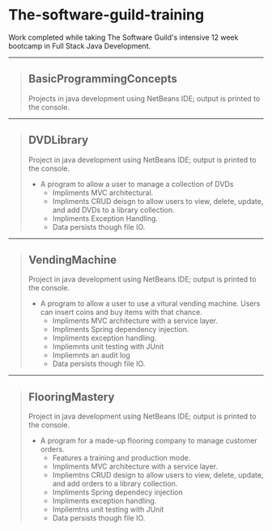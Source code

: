 # The-software-guild-training
Work completed while taking The Software Guild's intensive 12 week bootcamp in Full Stack Java Development.

- - - -
  
> BasicProgrammingConcepts
> ---------------
> Projects in java development using NetBeans IDE; output is printed to the console.


- - - -
  
> DVDLibrary
> ---------------
> Project in java development using NetBeans IDE; output is printed to the console.
> * A program to allow a user to manage a collection of DVDs 
>   * Impliments MVC architectural.
>   * Impliments CRUD deisgn to allow users to view, delete, update, and add DVDs to a library collection.
>   * Impliments Exception Handling.
>   * Data persists though file IO.

- - - -
  
> VendingMachine
> ---------------
> Project in java development using NetBeans IDE; output is printed to the console.
> * A program to allow a user to use a vitural vending machine. Users can insert coins and buy items with that chance.
>   * Impliments MVC architecture with a service layer.
>   * Impliments Spring dependency injection.
>   * Impliments exception handling.
>   * Impliemnts unit testing with JUnit
>   * Impliemnts an audit log
>   * Data persists though file IO.

- - - -
  
> FlooringMastery
> ---------------
> Project in java development using NetBeans IDE; output is printed to the console.
> * A program for a made-up flooring company to manage customer orders. 
>   * Features a training and production mode.
>   * Impliments MVC architecture with a service layer.
>   * Impliemtns CRUD design to allow users to view, delete, update, and add orders to a library collection.
>   * Impliments Spring dependecy injection
>   * Impliments exception handling.
>   * Impliemtns unit testing with JUnit
>   * Data persists though file IO.
